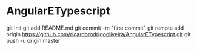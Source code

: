 # AngularETypescript

git init
git add README.md
git commit -m "first commit"
git remote add origin https://github.com/ricardorodrigooliveira/AngularETypescript.git
git push -u origin master
